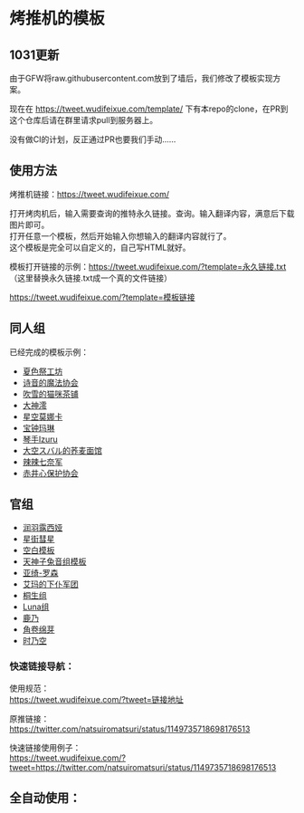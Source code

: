 # 烤推机的模板

## 1031更新
由于GFW将raw.githubusercontent.com放到了墙后，我们修改了模板实现方案。

现在在 https://tweet.wudifeixue.com/template/ 下有本repo的clone，在PR到这个仓库后请在群里请求pull到服务器上。

没有做CI的计划，反正通过PR也要我们手动……

## 使用方法
烤推机链接：https://tweet.wudifeixue.com/

打开烤肉机后，输入需要查询的推特永久链接。查询。输入翻译内容，满意后下载图片即可。  
打开任意一个模板，然后开始输入你想输入的翻译内容就行了。  
这个模板是完全可以自定义的，自己写HTML就好。  

模板打开链接的示例：https://tweet.wudifeixue.com/?template=永久链接.txt  （这里替换永久链接.txt成一个真的文件链接）

https://tweet.wudifeixue.com/?template=模板链接

## 同人组

已经完成的模板示例：  
- [夏色祭工坊](https://tweet.wudifeixue.com/?template=/template/matsuri.txt)
- [诗音的魔法协会](https://tweet.wudifeixue.com/?template=/template/shion.txt)
- [吹雪的猫咪茶铺](https://tweet.wudifeixue.com/?template=/template/fubuki.txt)
- [大神澪](https://tweet.wudifeixue.com/?template=/template/mio.txt)
- [星空莫娜卡](https://tweet.wudifeixue.com/?template=/template/monoka.txt)
- [宝钟玛琳](https://tweet.wudifeixue.com/?template=/template/marine.txt)
- [琴手Izuru](https://tweet.wudifeixue.com/?template=/template/izuru.txt)
- [大空スバル的荞麦面馆](https://tweet.wudifeixue.com/?template=/template/486.txt)
- [辣辣七奈军](https://tweet.wudifeixue.com/?template=/template/nana.txt)
- [赤井心保护协会](https://tweet.wudifeixue.com/?template=template/haato.txt)

## 官组
- [润羽露西娅](https://tweet.wudifeixue.com/?template=/template/rushia.txt)
- [星街彗星](https://tweet.wudifeixue.com/?template=/template/suisei.txt)
- [空白模板](https://tweet.wudifeixue.com/?template=/template/blank.txt)
- [天神子兔音组模板](https://tweet.wudifeixue.com/?template=/template/kotone.txt)
- [亚绮-罗森](https://tweet.wudifeixue.com/?template=/template/aki.txt)
- [艾玛的下仆军团](https://tweet.wudifeixue.com/?template=/template/emma.txt)
- [桐生组](https://tweet.wudifeixue.com/?template=/template/coco.txt)
- [Luna组](https://tweet.wudifeixue.com/?template=/template/luna.txt)
- [鹿乃](https://tweet.wudifeixue.com/?template=/template/kano.txt)
- [角卷绵芽](https://tweet.wudifeixue.com/?template=/template/watame.txt)
- [时乃空](https://tweet.wudifeixue.com/?template=/template/sora.txt)


### 快速链接导航：  

使用规范：  
https://tweet.wudifeixue.com/?tweet=链接地址

原推链接：  
https://twitter.com/natsuiromatsuri/status/1149735718698176513

快速链接使用例子：  
https://tweet.wudifeixue.com/?tweet=https://twitter.com/natsuiromatsuri/status/1149735718698176513

## 全自动使用：
